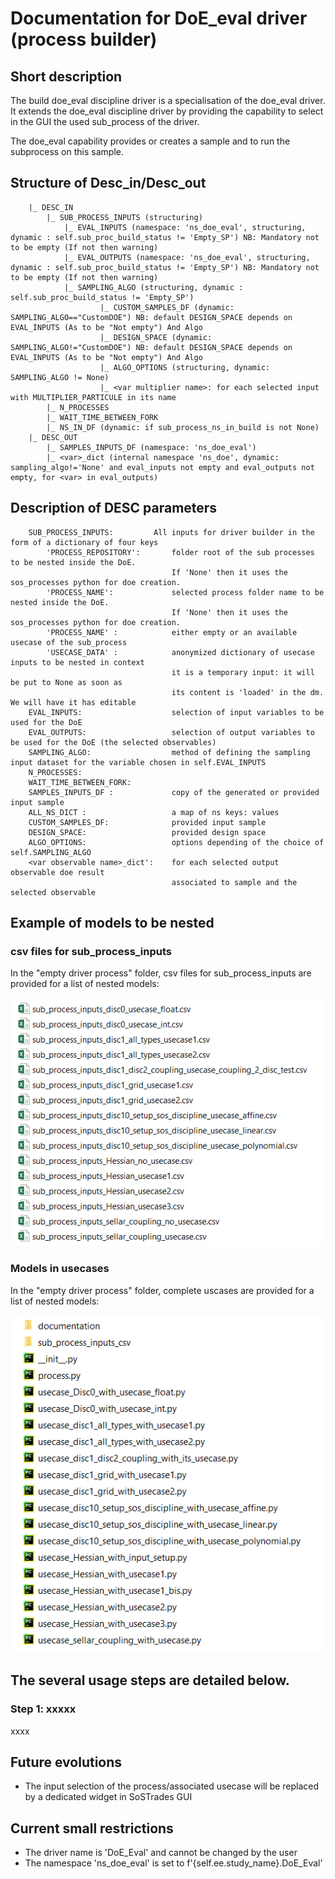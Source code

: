 # Documentation for DoE_eval driver (process builder)


## Short description
The build doe_eval discipline driver is a specialisation of the doe_eval driver. 
It extends the doe_eval discipline driver by providing the capability to select in the GUI the used sub_process of the driver. 

The doe_eval capability provides or creates a sample and to run the subprocess on this sample. 


## Structure of Desc_in/Desc_out
        |_ DESC_IN
            |_ SUB_PROCESS_INPUTS (structuring)
                |_ EVAL_INPUTS (namespace: 'ns_doe_eval', structuring, dynamic : self.sub_proc_build_status != 'Empty_SP') NB: Mandatory not to be empty (If not then warning)
                |_ EVAL_OUTPUTS (namespace: 'ns_doe_eval', structuring, dynamic : self.sub_proc_build_status != 'Empty_SP') NB: Mandatory not to be empty (If not then warning)
                |_ SAMPLING_ALGO (structuring, dynamic : self.sub_proc_build_status != 'Empty_SP')
                        |_ CUSTOM_SAMPLES_DF (dynamic: SAMPLING_ALGO=="CustomDOE") NB: default DESIGN_SPACE depends on EVAL_INPUTS (As to be "Not empty") And Algo 
                        |_ DESIGN_SPACE (dynamic: SAMPLING_ALGO!="CustomDOE") NB: default DESIGN_SPACE depends on EVAL_INPUTS (As to be "Not empty") And Algo
                        |_ ALGO_OPTIONS (structuring, dynamic: SAMPLING_ALGO != None)
                        |_ <var multiplier name>: for each selected input with MULTIPLIER_PARTICULE in its name
            |_ N_PROCESSES
            |_ WAIT_TIME_BETWEEN_FORK
            |_ NS_IN_DF (dynamic: if sub_process_ns_in_build is not None)
        |_ DESC_OUT
            |_ SAMPLES_INPUTS_DF (namespace: 'ns_doe_eval')
            |_ <var>_dict (internal namespace 'ns_doe', dynamic: sampling_algo!='None' and eval_inputs not empty and eval_outputs not empty, for <var> in eval_outputs)

##     Description of DESC parameters
        SUB_PROCESS_INPUTS: 	    All inputs for driver builder in the form of a dictionary of four keys        
            'PROCESS_REPOSITORY':       folder root of the sub processes to be nested inside the DoE.
                                        If 'None' then it uses the sos_processes python for doe creation.
            'PROCESS_NAME':             selected process folder name to be nested inside the DoE.
                                        If 'None' then it uses the sos_processes python for doe creation.
            'PROCESS_NAME' :            either empty or an available usecase of the sub_process
            'USECASE_DATA' :            anonymized dictionary of usecase inputs to be nested in context
                                        it is a temporary input: it will be put to None as soon as                                                                        
                                        its content is 'loaded' in the dm. We will have it has editable    
        EVAL_INPUTS:                    selection of input variables to be used for the DoE
        EVAL_OUTPUTS:                   selection of output variables to be used for the DoE (the selected observables)
        SAMPLING_ALGO:                  method of defining the sampling input dataset for the variable chosen in self.EVAL_INPUTS
        N_PROCESSES:
        WAIT_TIME_BETWEEN_FORK:
        SAMPLES_INPUTS_DF :             copy of the generated or provided input sample
        ALL_NS_DICT :                   a map of ns keys: values
        CUSTOM_SAMPLES_DF:              provided input sample
        DESIGN_SPACE:                   provided design space
        ALGO_OPTIONS:                   options depending of the choice of self.SAMPLING_ALGO
        <var observable name>_dict':    for each selected output observable doe result
                                        associated to sample and the selected observable

## Example of models to be nested

### csv files for sub_process_inputs
In the "empty driver process" folder, csv files for sub_process_inputs are provided for a list of nested models:

![sub_process_inputs](./doe_eval_png/DoE_Eval_24.PNG)

### Models in usecases
In the "empty driver process" folder, complete uscases are provided for a list of nested models:

![Study creation](./doe_eval_png/DoE_Eval_25.PNG)

## The several usage steps are detailed below.

###  Step 1: xxxxx

xxxx

## Future evolutions
- The input selection of the process/associated usecase will be replaced by a dedicated widget in SoSTrades GUI

## Current small restrictions
- The driver name is 'DoE_Eval' and cannot be changed by the user
- The namespace 'ns_doe_eval' is set to f'{self.ee.study_name}.DoE_Eval'


